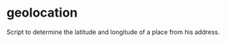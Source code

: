 geolocation
===========

Script to determine the latitude and longitude of a place from his address.
